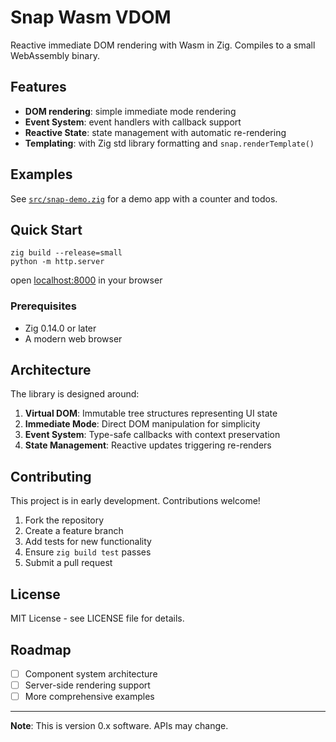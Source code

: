 # Snap Wasm VDOM

Reactive immediate DOM rendering with Wasm in Zig.  Compiles to a small WebAssembly binary.

## Features

- **DOM rendering**: simple immediate mode rendering
- **Event System**: event handlers with callback support
- **Reactive State**: state management with automatic re-rendering
- **Templating**: with Zig std library formatting and `snap.renderTemplate()`

## Examples
See [`src/snap-demo.zig`](src/snap-demo.zig) for a demo app with a counter and todos.

## Quick Start

```console
zig build --release=small
python -m http.server
```
open [localhost:8000](http://localhost:8000) in your browser

### Prerequisites
- Zig 0.14.0 or later
- A modern web browser

## Architecture
The library is designed around:

1. **Virtual DOM**: Immutable tree structures representing UI state
1. **Immediate Mode**: Direct DOM manipulation for simplicity
1. **Event System**: Type-safe callbacks with context preservation
1. **State Management**: Reactive updates triggering re-renders

## Contributing

This project is in early development. Contributions welcome!

1. Fork the repository
2. Create a feature branch
3. Add tests for new functionality
4. Ensure `zig build test` passes
5. Submit a pull request

## License

MIT License - see LICENSE file for details.

## Roadmap

- [ ] Component system architecture
- [ ] Server-side rendering support
- [ ] More comprehensive examples

---

**Note**: This is version 0.x software. APIs may change.
